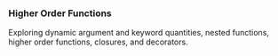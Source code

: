 
### Higher Order Functions

Exploring dynamic argument and keyword quantities, nested functions, higher order functions, closures, and decorators.
